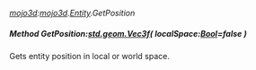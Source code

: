 _[mojo3d](../../modules/mojo3d/mojo3d-module.md):[mojo3d](../../modules/mojo3d/mojo3d-module.md).[Entity](../../modules/mojo3d/mojo3d-entity_ext.md).GetPosition_
##### Method GetPosition:[std.geom.Vec3f](../../modules/std/std-geom-vec3f.md)( localSpace:[Bool](../../modules/wonkey/wonkey-types-bool.md)=false )
Gets entity position in local or world space.
